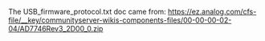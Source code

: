The USB_firmware_protocol.txt doc came from:
https://ez.analog.com/cfs-file/__key/communityserver-wikis-components-files/00-00-00-02-04/AD7746Rev3_2D00_0.zip
